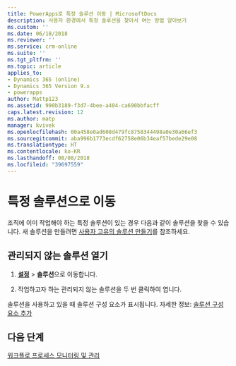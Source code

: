 ```yaml
---
title: PowerApps로 특정 솔루션 이동 | MicrosoftDocs
description: 사용자 환경에서 특정 솔루션을 찾아서 여는 방법 알아보기
ms.custom: ''
ms.date: 06/18/2018
ms.reviewer: ''
ms.service: crm-online
ms.suite: ''
ms.tgt_pltfrm: ''
ms.topic: article
applies_to:
- Dynamics 365 (online)
- Dynamics 365 Version 9.x
- powerapps
author: Mattp123
ms.assetid: 990b3189-f3d7-4bee-a404-ca690bbfacff
caps.latest.revision: 12
ms.author: matp
manager: kvivek
ms.openlocfilehash: 00a458e0ad608d479fc8758344498a0e30a66ef3
ms.sourcegitcommit: aba996b1773ecdf62758e06b34eaf57bede29e08
ms.translationtype: HT
ms.contentlocale: ko-KR
ms.lasthandoff: 08/08/2018
ms.locfileid: "39697559"
---
```

# <a name="navigate-to-a-specific-solution"></a>특정 솔루션으로 이동

조직에 이미 작업해야 하는 특정 솔루션이 있는 경우 다음과 같이 솔루션을 찾을 수 있습니다. 새 솔루션을 만들려면 [사용자 고유의 솔루션 만들기](create-solution.md)를 참조하세요.  
  
## <a name="open-an-unmanaged-solution"></a>관리되지 않는 솔루션 열기  
  
1. **[설정](../model-driven-apps/advanced-navigation.md#settings)** > **솔루션**으로 이동합니다.  
  
2. 작업하고자 하는 관리되지 않는 솔루션을 두 번 클릭하여 엽니다.  
  
 솔루션을 사용하고 있을 때 솔루션 구성 요소가 표시됩니다. 자세한 정보: [솔루션 구성 요소 추가](solutions-overview.md)  

 ## <a name="next-steps"></a>다음 단계
[워크플로 프로세스 모니터링 및 관리](/flow/monitor-manage-processes)
